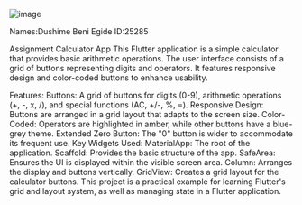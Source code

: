 ![image](https://github.com/bdushime/assignment_1_CalculatorApp/assets/135814208/47289eaa-48a6-42ff-9e27-d58b7f7f1fd9)


Names:Dushime Beni Egide
ID:25285





Assignment Calculator App
This Flutter application is a simple calculator that provides basic arithmetic operations. The user interface consists of a grid of buttons representing digits and operators. It features responsive design and color-coded buttons to enhance usability.

Features:
Buttons: A grid of buttons for digits (0-9), arithmetic operations (+, -, x, /), and special functions (AC, +/-, %, =).
Responsive Design: Buttons are arranged in a grid layout that adapts to the screen size.
Color-Coded: Operators are highlighted in amber, while other buttons have a blue-grey theme.
Extended Zero Button: The "0" button is wider to accommodate its frequent use.
Key Widgets Used:
MaterialApp: The root of the application.
Scaffold: Provides the basic structure of the app.
SafeArea: Ensures the UI is displayed within the visible screen area.
Column: Arranges the display and buttons vertically.
GridView: Creates a grid layout for the calculator buttons.
This project is a practical example for learning Flutter's grid and layout system, as well as managing state in a Flutter application.
